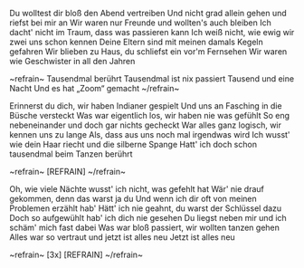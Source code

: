 Du wolltest dir bloß den Abend vertreiben
Und nicht grad allein gehen und riefst bei mir an
Wir waren nur Freunde und wollten's auch bleiben
Ich dacht' nicht im Traum, dass was passieren kann
Ich weiß nicht, wie ewig wir zwei uns schon kennen
Deine Eltern sind mit meinen damals Kegeln gefahren
Wir blieben zu Haus, du schliefst ein vor'm Fernsehen
Wir waren wie Geschwister in all den Jahren

~refrain~
Tausendmal berührt
Tausendmal ist nix passiert
Tausend und eine Nacht 
Und es hat „Zoom“ gemacht
~/refrain~

Erinnerst du dich, wir haben Indianer gespielt
Und uns an Fasching in die Büsche versteckt
Was war eigentlich los, wir haben nie was gefühlt
So eng nebeneinander und doch gar nichts gecheckt
War alles ganz logisch, wir kennen uns zu lange
Als, dass aus uns noch mal irgendwas wird
Ich wusst' wie dein Haar riecht und die silberne Spange
Hatt' ich doch schon tausendmal beim Tanzen berührt

~refrain~
[REFRAIN]
~/refrain~

Oh, wie viele Nächte wusst' ich nicht, was gefehlt hat
Wär' nie drauf gekommen, denn das warst ja du
Und wenn ich dir oft von meinen Problemen erzählt hab'
Hätt' ich nie geahnt, du warst der Schlüssel dazu
Doch so aufgewühlt hab' ich dich nie gesehen
Du liegst neben mir und ich schäm' mich fast dabei
Was war bloß passiert, wir wollten tanzen gehen
Alles war so vertraut und jetzt ist alles neu
Jetzt ist alles neu

~refrain~
[3x] [REFRAIN]
~/refrain~

